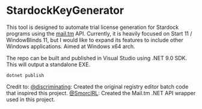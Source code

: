 # StardockKeyGenerator
This tool is designed to automate trial license generation for Stardock programs using the [mail.tm](https://mail.tm/en/) API. Currently, it is heavily focused on Start 11 / WindowBlinds 11, but I would like to expand its features to include other Windows applications. Aimed at Windows x64 arch.

The repo can be built and published in Visual Studio using .NET 9.0 SDK. This will output a standalone EXE.
```
dotnet publish
```
Credit to:
[@discriminating](https://github.com/discriminating): Created the original registry editor batch code that inspired this project.
[@SmorcIRL](https://github.com/SmorcIRL/mail.tm): Created the Mail.tm .NET API wrapper used in this project.
